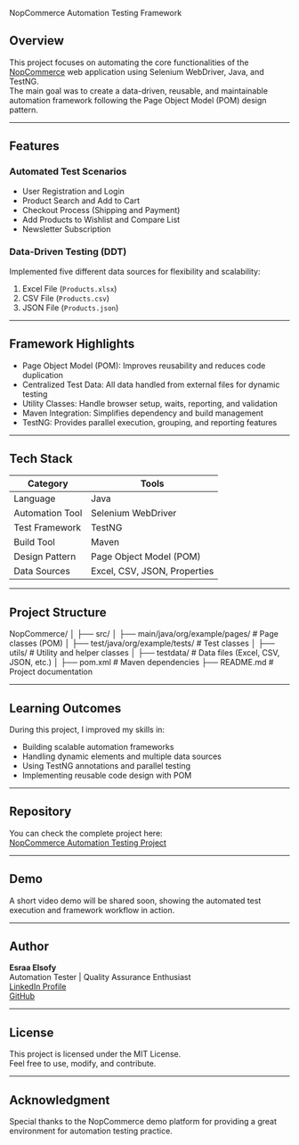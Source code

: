  NopCommerce Automation Testing Framework

## Overview
This project focuses on automating the core functionalities of the [NopCommerce](https://demo.nopcommerce.com/) web application using Selenium WebDriver, Java, and TestNG.  
The main goal was to create a data-driven, reusable, and maintainable automation framework following the Page Object Model (POM) design pattern.

---

## Features

### Automated Test Scenarios
- User Registration and Login  
- Product Search and Add to Cart  
- Checkout Process (Shipping and Payment)  
- Add Products to Wishlist and Compare List  
- Newsletter Subscription  

### Data-Driven Testing (DDT)
Implemented five different data sources for flexibility and scalability:
1. Excel File (`Products.xlsx`)
2. CSV File (`Products.csv`)
3. JSON File (`Products.json`)

---

## Framework Highlights
- Page Object Model (POM): Improves reusability and reduces code duplication  
- Centralized Test Data: All data handled from external files for dynamic testing  
- Utility Classes: Handle browser setup, waits, reporting, and validation  
- Maven Integration: Simplifies dependency and build management  
- TestNG: Provides parallel execution, grouping, and reporting features  

---

## Tech Stack
| Category | Tools |
|-----------|-------|
| Language | Java |
| Automation Tool | Selenium WebDriver |
| Test Framework | TestNG |
| Build Tool | Maven |
| Design Pattern | Page Object Model (POM) |
| Data Sources | Excel, CSV, JSON, Properties |

---

## Project Structure
NopCommerce/
│
├── src/
│ ├── main/java/org/example/pages/ # Page classes (POM)
│ ├── test/java/org/example/tests/ # Test classes
│ ├── utils/ # Utility and helper classes
│
├── testdata/ # Data files (Excel, CSV, JSON, etc.)
│
├── pom.xml # Maven dependencies
├── README.md # Project documentation


---

## Learning Outcomes
During this project, I improved my skills in:
- Building scalable automation frameworks  
- Handling dynamic elements and multiple data sources  
- Using TestNG annotations and parallel testing  
- Implementing reusable code design with POM  

---

## Repository
You can check the complete project here:  
[NopCommerce Automation Testing Project](https://github.com/EsraaElsofy1/NopCommerce)

---

## Demo
A short video demo will be shared soon, showing the automated test execution and framework workflow in action.

---

## Author
**Esraa Elsofy**  
Automation Tester | Quality Assurance Enthusiast  
[LinkedIn Profile](https://www.linkedin.com/in/esraaelsofy/)  
[GitHub](https://github.com/EsraaElsofy1)

---

## License
This project is licensed under the MIT License.  
Feel free to use, modify, and contribute.

---

## Acknowledgment
Special thanks to the NopCommerce demo platform for providing a great environment for automation testing practice.

